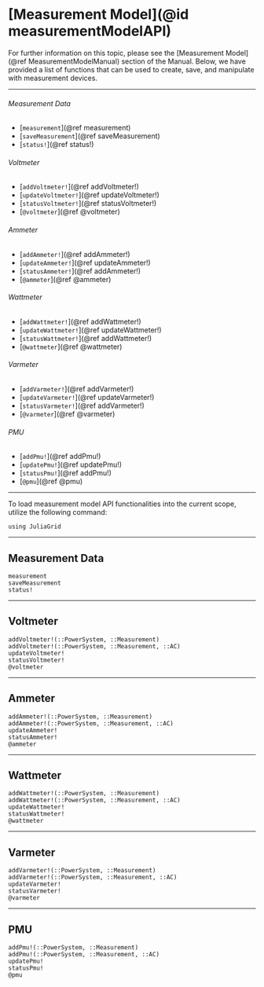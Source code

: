 # [Measurement Model](@id measurementModelAPI)

For further information on this topic, please see the [Measurement Model](@ref MeasurementModelManual) section of the Manual. Below, we have provided a list of functions that can be used to create, save, and manipulate with measurement devices.

---

###### Measurement Data
* [`measurement`](@ref measurement)
* [`saveMeasurement`](@ref saveMeasurement)
* [`status!`](@ref status!)

###### Voltmeter
* [`addVoltmeter!`](@ref addVoltmeter!)
* [`updateVoltmeter!`](@ref updateVoltmeter!)
* [`statusVoltmeter!`](@ref statusVoltmeter!)
* [`@voltmeter`](@ref @voltmeter)

###### Ammeter
* [`addAmmeter!`](@ref addAmmeter!)
* [`updateAmmeter!`](@ref updateAmmeter!)
* [`statusAmmeter!`](@ref addAmmeter!)
* [`@ammeter`](@ref @ammeter)

###### Wattmeter
* [`addWattmeter!`](@ref addWattmeter!)
* [`updateWattmeter!`](@ref updateWattmeter!)
* [`statusWattmeter!`](@ref addWattmeter!)
* [`@wattmeter`](@ref @wattmeter)

###### Varmeter
* [`addVarmeter!`](@ref addVarmeter!)
* [`updateVarmeter!`](@ref updateVarmeter!)
* [`statusVarmeter!`](@ref addVarmeter!)
* [`@varmeter`](@ref @varmeter)

###### PMU
* [`addPmu!`](@ref addPmu!)
* [`updatePmu!`](@ref updatePmu!)
* [`statusPmu!`](@ref addPmu!)
* [`@pmu`](@ref @pmu)

---

To load measurement model API functionalities into the current scope, utilize the following command:
```@example LoadApi
using JuliaGrid
```

---

## Measurement Data
```@docs
measurement
saveMeasurement
status!
```

---

## Voltmeter
```@docs
addVoltmeter!(::PowerSystem, ::Measurement)
addVoltmeter!(::PowerSystem, ::Measurement, ::AC)
updateVoltmeter!
statusVoltmeter!
@voltmeter
```

---

## Ammeter
```@docs
addAmmeter!(::PowerSystem, ::Measurement)
addAmmeter!(::PowerSystem, ::Measurement, ::AC)
updateAmmeter!
statusAmmeter!
@ammeter
```

---

## Wattmeter
```@docs
addWattmeter!(::PowerSystem, ::Measurement)
addWattmeter!(::PowerSystem, ::Measurement, ::AC)
updateWattmeter!
statusWattmeter!
@wattmeter
```

---

## Varmeter
```@docs
addVarmeter!(::PowerSystem, ::Measurement)
addVarmeter!(::PowerSystem, ::Measurement, ::AC)
updateVarmeter!
statusVarmeter!
@varmeter
```

---

## PMU
```@docs
addPmu!(::PowerSystem, ::Measurement)
addPmu!(::PowerSystem, ::Measurement, ::AC)
updatePmu!
statusPmu!
@pmu
```